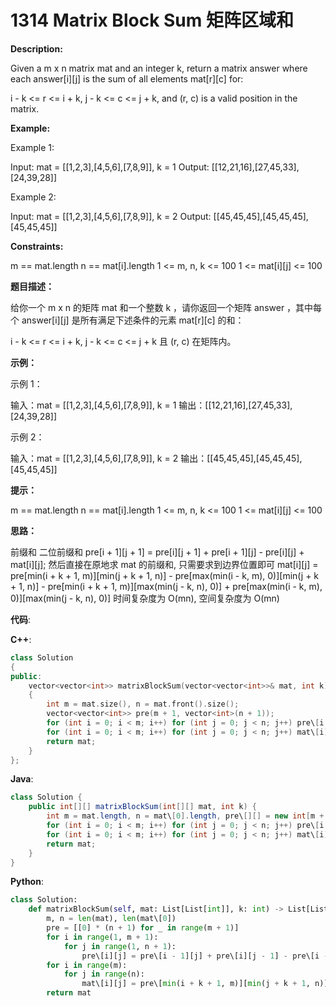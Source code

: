 # 1314 Matrix Block Sum 矩阵区域和

__Description:__

Given a m x n matrix mat and an integer k, return a matrix answer where each answer\[i][j] is the sum of all elements mat\[r][c] for:

i - k <= r <= i + k,
j - k <= c <= j + k, and
(r, c) is a valid position in the matrix.

__Example:__

Example 1:

Input: mat = [[1,2,3],[4,5,6],[7,8,9]], k = 1
Output: [[12,21,16],[27,45,33],[24,39,28]]

Example 2:

Input: mat = [[1,2,3],[4,5,6],[7,8,9]], k = 2
Output: [[45,45,45],[45,45,45],[45,45,45]]

__Constraints:__

m == mat.length
n == mat\[i].length
1 <= m, n, k <= 100
1 <= mat\[i][j] <= 100

__题目描述：__

给你一个 m x n 的矩阵 mat 和一个整数 k ，请你返回一个矩阵 answer ，其中每个 answer\[i][j] 是所有满足下述条件的元素 mat\[r][c] 的和：

i - k <= r <= i + k,
j - k <= c <= j + k 且
(r, c) 在矩阵内。

__示例：__

示例 1：

输入：mat = [[1,2,3],[4,5,6],[7,8,9]], k = 1
输出：[[12,21,16],[27,45,33],[24,39,28]]

示例 2：

输入：mat = [[1,2,3],[4,5,6],[7,8,9]], k = 2
输出：[[45,45,45],[45,45,45],[45,45,45]]

__提示：__

m == mat.length
n == mat\[i].length
1 <= m, n, k <= 100
1 <= mat\[i][j] <= 100

__思路：__

前缀和
二位前缀和 pre\[i + 1][j + 1] = pre\[i][j + 1] + pre\[i + 1][j] - pre\[i][j] + mat\[i][j];
然后直接在原地求 mat 的前缀和, 只需要求到边界位置即可
mat\[i][j] = pre\[min(i + k + 1, m)][min(j + k + 1, n)] - pre\[max(min(i - k, m), 0)][min(j + k + 1, n)] - pre\[min(i + k + 1, m)][max(min(j - k, n), 0)] + pre\[max(min(i - k, m), 0)][max(min(j - k, n), 0)]
时间复杂度为 O(mn), 空间复杂度为 O(mn)

__代码__:

__C++__:

```C++
class Solution 
{
public:
    vector<vector<int>> matrixBlockSum(vector<vector<int>>& mat, int k) 
    {
        int m = mat.size(), n = mat.front().size();
        vector<vector<int>> pre(m + 1, vector<int>(n + 1));
        for (int i = 0; i < m; i++) for (int j = 0; j < n; j++) pre\[i + 1][j + 1] = pre\[i][j + 1] + pre\[i + 1][j] - pre\[i][j] + mat\[i][j];
        for (int i = 0; i < m; i++) for (int j = 0; j < n; j++) mat\[i][j] = pre\[min(i + k + 1, m)][min(j + k + 1, n)] - pre\[max(min(i - k, m), 0)][min(j + k + 1, n)] - pre\[min(i + k + 1, m)][max(min(j - k, n), 0)] + pre\[max(min(i - k, m), 0)][max(min(j - k, n), 0)];
        return mat;
    }
};
```

__Java__:

```Java
class Solution {
    public int[][] matrixBlockSum(int[][] mat, int k) {
        int m = mat.length, n = mat\[0].length, pre\[][] = new int[m + 1][n + 1];
        for (int i = 0; i < m; i++) for (int j = 0; j < n; j++) pre\[i + 1][j + 1] = pre\[i][j + 1] + pre\[i + 1][j] - pre\[i][j] + mat\[i][j];
        for (int i = 0; i < m; i++) for (int j = 0; j < n; j++) mat\[i][j] = pre\[Math.min(i + k + 1, m)][Math.min(j + k + 1, n)] - pre\[Math.max(Math.min(i - k, m), 0)][Math.min(j + k + 1, n)] - pre\[Math.min(i + k + 1, m)][Math.max(Math.min(j - k, n), 0)] + pre\[Math.max(Math.min(i - k, m), 0)][Math.max(Math.min(j - k, n), 0)];
        return mat;
    }   
}
```

__Python__:

```Python
class Solution:
    def matrixBlockSum(self, mat: List[List[int]], k: int) -> List[List[int]]:
        m, n = len(mat), len(mat\[0])
        pre = [[0] * (n + 1) for _ in range(m + 1)]
        for i in range(1, m + 1):
            for j in range(1, n + 1):
                pre\[i][j] = pre\[i - 1][j] + pre\[i][j - 1] - pre\[i - 1][j - 1] + mat\[i - 1][j - 1]
        for i in range(m):
            for j in range(n):
                mat\[i][j] = pre\[min(i + k + 1, m)][min(j + k + 1, n)] - pre\[max(min(i - k, m), 0)][min(j + k + 1, n)] - pre\[min(i + k + 1, m)][max(min(j - k, n), 0)] + pre\[max(min(i - k, m), 0)][max(min(j - k, n), 0)]
        return mat
```
